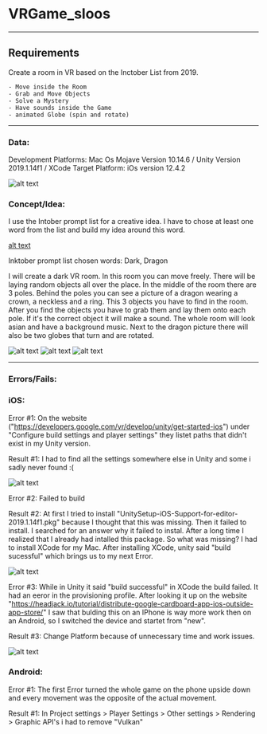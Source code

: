# VRGame_sloos

---
## Requirements

Create a room in VR based on the Inctober List from 2019.

    - Move inside the Room
    - Grab and Move Objects
    - Solve a Mystery
    - Have sounds inside the Game
    - animated Globe (spin and rotate)
---   
### Data:

Development Platforms: Mac Os Mojave Version 10.14.6 / Unity Version 2019.1.14f1 / XCode
Target Platform: iOs version 12.4.2

![alt text](https://github.com/sloos123/VRGame_sloos/blob/master/img/data.png)

### Concept/Idea:

I use the Intober prompt list for a creative idea. I have to chose at least one word from the list and build my idea around this word. 

[alt text](https://github.com/sloos123/VRGame_sloos/blob/master/img/inktober.png)

Inktober prompt list chosen words: Dark, Dragon

I will create a dark VR room. In this room you can move freely. There will be laying random objects all over the place. In the middle of the room there are 3 poles. Behind the poles you can see a picture of a dragon wearing a crown, a neckless and a ring. This 3 objects you have to find in the room. After you find the objects you have to grab them and lay them onto each pole. If it's the correct object it will make a sound. The whole room will look asian and have a background music. Next to the dragon picture there will also be two globes that turn and are rotated.

![alt text](https://github.com/sloos123/VRGame_sloos/blob/master/img/idea1.png)
![alt text](https://github.com/sloos123/VRGame_sloos/blob/master/img/idea2.png)
![alt text](https://github.com/sloos123/VRGame_sloos/blob/master/img/idea3.png)

---   
### Errors/Fails:

### iOS:

Error #1:
On the website ("https://developers.google.com/vr/develop/unity/get-started-ios") under "Configure build settings and player settings" they listet paths that didn't exist in my Unity version. 

Result #1:
I had to find all the settings somewhere else in Unity and some i sadly never found :( 

![alt text](https://github.com/sloos123/VRGame_sloos/blob/master/img/Error1.png)

Error #2:
Failed to build

Result #2:
At first I tried to install "UnitySetup-iOS-Support-for-editor-2019.1.14f1.pkg" because I thought that this was missing. Then it failed to install. I searched for an answer why it failed to instal. After a long time I realized that I already had intalled this package. So what was missing? I had to install XCode for my Mac. After installing XCode, unity said "build sucessful" which brings us to my next Error.

![alt text](https://github.com/sloos123/VRGame_sloos/blob/master/img/Error2.png)

Error #3:
While in Unity it said "build successful" in XCode the build failed.
It had an eeror in the provisioning profile.
After looking it up on the website "https://headjack.io/tutorial/distribute-google-cardboard-app-ios-outside-app-store/" I saw that bulding this on an IPhone is way more work then on an Android, so I switched the device and startet from "new".

Result #3:
Change Platform because of unnecessary time and work issues.

![alt text](https://github.com/sloos123/VRGame_sloos/blob/master/img/Error3.png)

### Android:

Error #1:
The first Error turned the whole game on the phone upside down and every movement was the opposite of the actual movement. 

Result #1:
In Project settings > Player Settings > Other settings > Rendering > Graphic API's i had to remove "Vulkan"